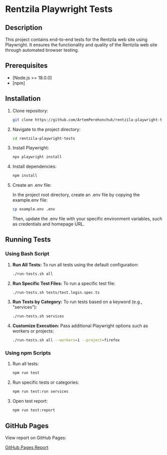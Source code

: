 # Rentzila Playwright Tests

## Description

This project contains end-to-end tests for the Rentzila web site using Playwright. It ensures the functionality and quality of the Rentzila web site through automated browser testing.

## Prerequisites

- [Node.js >= 18.0.0]
- [npm]

## Installation

1. Clone repository:

   ```bash
   git clone https://github.com/ArtemPerehonchuk/rentzila-playwright-tests.git
   ```

2. Navigate to the project directory:

   ```bash
   cd rentzila-playwright-tests
   ```

3. Install Playwright:

   ```bash
   npx playwright install
   ```

4. Install dependencies:

   ```bash
   npm install
   ```

5. Create an .env file:

   In the project root directory, create an .env file by copying the example.env file:

   ```bash
   cp example.env .env
   ```

   Then, update the .env file with your specific environment variables, such as credentials and homepage URL.

## Running Tests

### Using Bash Script

1. **Run All Tests:**
   To run all tests using the default configuration:

   ```bash
   ./run-tests.sh all
   ```

2. **Run Specific Test Files:**
   To run a specific test file:

   ```bash
   ./run-tests.sh tests/test.login.spec.ts
   ```

3. **Run Tests by Category:**
   To run tests based on a keyword (e.g., "services"):

   ```bash
   ./run-tests.sh services
   ```

4. **Customize Execution:**
   Pass additional Playwright options such as workers or projects:

   ```bash
   ./run-tests.sh all --workers=1 --project=firefox
   ```

### Using npm Scripts

1. Run all tests:

   ```bash
   npm run test
   ```

2. Run specific tests or categories:

   ```bash
   npm run test:run services
   ```

3. Open test report:

   ```bash
   npm run test:report
   ```

## GitHub Pages

View report on GitHub Pages:

[GitHub Pages Report](https://artemperehonchuk.github.io/rentzila-playwright-team/)

